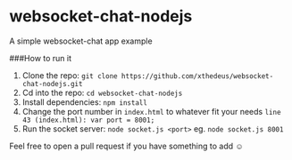 # websocket-chat-nodejs
A simple websocket-chat app example

###How to run it
1. Clone the repo: `git clone https://github.com/xthedeus/websocket-chat-nodejs.git`
2. Cd into the repo: `cd websocket-chat-nodejs`
3. Install dependencies: `npm install`
4. Change the port number in `index.html` to whatever fit your needs
`line 43 (index.html): var port = 8001;`
5. Run the socket server: `node socket.js <port>` eg. `node socket.js 8001`

Feel free to open a pull request if you have something to add :relaxed:
